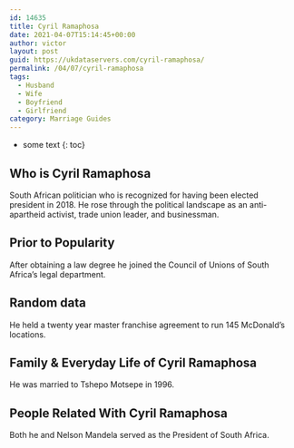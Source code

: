 ```yaml
---
id: 14635
title: Cyril Ramaphosa
date: 2021-04-07T15:14:45+00:00
author: victor
layout: post
guid: https://ukdataservers.com/cyril-ramaphosa/
permalink: /04/07/cyril-ramaphosa
tags:
  - Husband
  - Wife
  - Boyfriend
  - Girlfriend
category: Marriage Guides
---
```


* some text
{: toc}


## Who is Cyril Ramaphosa



South African politician who is recognized for having been elected president in 2018. He rose through the political landscape as an anti-apartheid activist, trade union leader, and businessman.

                
                
                
## Prior to Popularity



After obtaining a law degree he joined the Council of Unions of South Africa&#8217;s legal department.

                
                
                
## Random data



He held a twenty year master franchise agreement to run 145 McDonald&#8217;s locations.

                
                
                
## Family & Everyday Life of Cyril Ramaphosa



He was married to Tshepo Motsepe in 1996.

                
                
                
## People Related With Cyril Ramaphosa



Both he and Nelson Mandela served as the President of South Africa. 

                
              
            
          
          
          